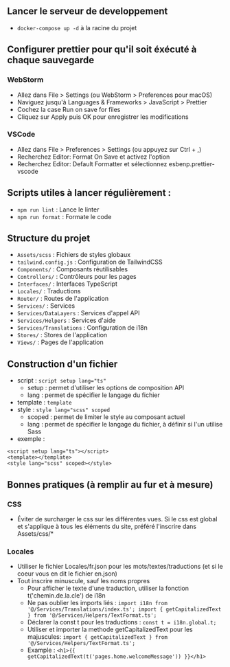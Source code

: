 ## Lancer le serveur de developpement
- `docker-compose up -d` à la racine du projet


## Configurer prettier pour qu'il soit éxécuté à chaque sauvegarde
### WebStorm
- Allez dans File > Settings (ou WebStorm > Preferences pour macOS)
- Naviguez jusqu'à Languages & Frameworks > JavaScript > Prettier
- Cochez la case Run on save for files
- Cliquez sur Apply puis OK pour enregistrer les modifications
### VSCode
- Allez dans File > Preferences > Settings (ou appuyez sur Ctrl + ,)
- Recherchez Editor: Format On Save et activez l'option
- Recherchez Editor: Default Formatter et sélectionnez esbenp.prettier-vscode


## Scripts utiles à lancer régulièrement :
- `npm run lint` : Lance le linter
- `npm run format` : Formate le code


## Structure du projet
- `Assets/scss` : Fichiers de styles globaux
- `tailwind.config.js` : Configuration de TailwindCSS
- `Components/` : Composants réutilisables
- `Controllers/` : Contrôleurs pour les pages
- `Interfaces/` : Interfaces TypeScript
- `Locales/` : Traductions
- `Router/` : Routes de l'application
- `Services/` : Services
- `Services/DataLayers` : Services d'appel API
- `Services/Helpers` : Services d'aide
- `Services/Translations` : Configuration de i18n
- `Stores/` : Stores de l'application
- `Views/` : Pages de l'application


## Construction d'un fichier
- script : `script setup lang="ts"` 
  - setup : permet d'utiliser les options de composition API
  - lang : permet de spécifier le langage du fichier 
- template : `template`
- style : `style lang="scss" scoped` 
  - scoped : permet de limiter le style au composant actuel
  - lang : permet de spécifier le langage du fichier, à définir si l'un utilise Sass
- exemple :


```
<script setup lang="ts"></script>
<template></template>
<style lang="scss" scoped></style>
```


## Bonnes pratiques (à remplir au fur et à mesure)
### CSS
- Éviter de surcharger le css sur les différentes vues. Si le css est global et s'applique à tous les éléments du site, préféré l'inscrire dans Assets/css/*
### Locales
- Utiliser le fichier Locales/fr.json pour les mots/textes/traductions (et si le coeur vous en dit le fichier en.json)
- Tout inscrire minuscule, sauf les noms propres
  - Pour afficher le texte d'une traduction, utiliser la fonction t('chemin.de.la.cle') de i18n
  - Ne pas oublier les imports liés : `import i18n from '@/Services/Translations/index.ts';
    import { getCapitalizedText } from '@/Services/Helpers/TextFormat.ts'; `
  - Déclarer la const t pour les traductions : `const t = i18n.global.t;`
  - Utiliser et importer la methode getCapitalizedText pour les majuscules: `import { getCapitalizedText } from '@/Services/Helpers/TextFormat.ts';`
  - Example : `<h1>{{ getCapitalizedText(t('pages.home.welcomeMessage')) }}</h1>`
  